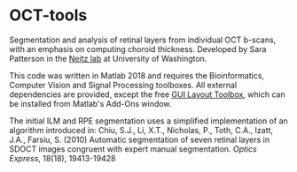 # OCT-tools
Segmentation and analysis of retinal layers from individual OCT b-scans, with an emphasis on computing choroid thickness. Developed by Sara Patterson in the [Neitz lab][neitzlab] at University of Washington.


This code was written in Matlab 2018 and requires the Bioinformatics, Computer Vision and Signal Processing toolboxes. All external dependencies are provided, except the free [GUI Layout Toolbox][guilayout], which can be installed from Matlab's Add-Ons window.


The initial ILM and RPE segmentation uses a simplified implementation of an algorithm introduced in:
Chiu, S.J., Li, X.T., Nicholas, P., Toth, C.A., Izatt, J.A., Farsiu, S. (2010) Automatic segmentation of seven retinal layers in SDOCT images congruent with expert manual segmentation. *Optics Express*, 18(18), 19413-19428

[guilayout]: <https://www.mathworks.com/matlabcentral/fileexchange/47982-gui-layout-toolbox>
[neitzlab]: <https://www.neitzvision.com>